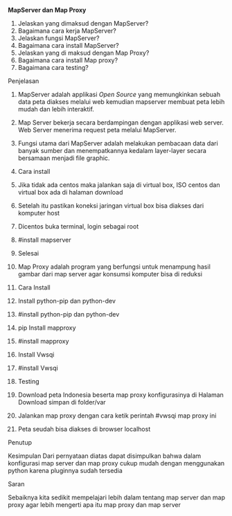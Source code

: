 **MapServer dan Map Proxy**

1. Jelaskan yang dimaksud dengan MapServer?
2. Bagaimana cara kerja MapServer?
3. Jelaskan fungsi MapServer?
4. Bagaimana cara install MapServer?
5. Jelaskan yang di maksud dengan Map Proxy?
6. Bagaimana cara install Map proxy?
7. Bagaimana cara testing?

Penjelasan

1. MapServer adalah applikasi _Open Source_ yang memungkinkan sebuah data peta diakses melalui web kemudian mapserver membuat peta lebih mudah dan lebih interaktif.
2. Map Server bekerja secara berdampingan dengan applikasi web server. Web Server menerima request peta melalui MapServer.
3.  Fungsi utama dari MapServer adalah melakukan pembacaan data dari banyak sumber dan menempatkannya kedalam layer-layer secara bersamaan menjadi file graphic.
4. Cara install

1.  Jika tidak ada centos maka jalankan saja di virtual box, ISO centos dan virtual box ada di halaman download
2.  Setelah itu pastikan koneksi jaringan virtual box bisa diakses dari komputer host
3. Dicentos buka terminal, login sebagai root
4.  #install mapserver
5.  Selesai

1. Map Proxy adalah program yang berfungsi untuk menampung hasil gambar dari map server agar konsumsi komputer bisa di reduksi
2. Cara Install

1.  Install python-pip dan python-dev
2.  #install python-pip dan python-dev
3.  pip Install mapproxy
4.  #install mapproxy
5.  Install Vwsqi
6.  #install Vwsqi

1. Testing

1. Download peta Indonesia beserta map proxy konfigurasinya di Halaman Download simpan di folder/var
2.  Jalankan map proxy dengan cara ketik perintah #vwsqi map proxy ini
3.  Peta seudah bisa diakses di browser localhost

Penutup

 Kesimpulan Dari pernyataan diatas dapat disimpulkan bahwa dalam konfigurasi map server dan map proxy cukup mudah dengan menggunakan python karena pluginnya sudah tersedia

Saran

Sebaiknya kita sedikit mempelajari lebih dalam tentang map server dan map      proxy agar lebih mengerti apa itu map proxy dan map server